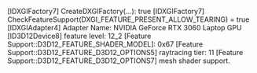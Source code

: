 [IDXGIFactory7] CreateDXGIFactory(...): true
[IDXGIFactory7] CheckFeatureSupport(DXGI_FEATURE_PRESENT_ALLOW_TEARING) = true
[IDXGIAdapter4] Adapter Name: NVIDIA GeForce RTX 3060 Laptop GPU
[ID3D12Device8] feature level: 12_2
[Feature Support::D3D12_FEATURE_SHADER_MODEL]: 0x67
[Feature Support::D3D12_FEATURE_D3D12_OPTIONS5] raytracing tier: 11
[Feature Support::D3D12_FEATURE_D3D12_OPTIONS7] mesh shader support.
